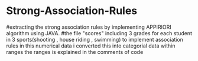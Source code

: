 # Strong-Association-Rules
#extracting the strong association rules by implementing APPIRIORI algorithm using JAVA.
#the file "scores" including 3 grades for each student in 3 sports(shooting , house riding , swimming)
to implement association rules in this numerical data i converted this into categorial data within ranges
the ranges is explained in the comments of code
 
